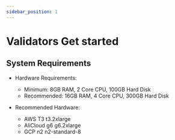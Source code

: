 ```yaml
---
sidebar_position: 1
---
```

# Validators Get started

## System Requirements

* Hardware Requirements:
  * Minimum: 8GB RAM, 2 Core CPU, 100GB Hard Disk
  * Recommended: 16GB RAM, 4 Core CPU, 300GB Hard Disk

* Recommended Hardware:
  * AWS T3 t3.2xlarge
  * AliCloud g6 g6.2xlarge
  * GCP n2 n2-standard-8